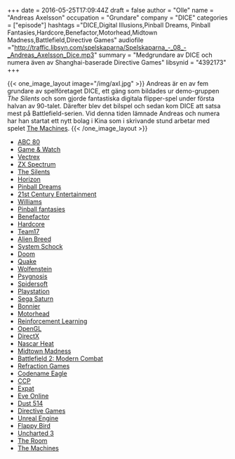 +++
date = 2016-05-25T17:09:44Z
draft = false
author = "Olle"
name = "Andreas Axelsson"
occupation = "Grundare"
company = "DICE"
categories = ["episode"]
hashtags ="DICE,Digital Illusions,Pinball Dreams, Pinball Fantasies,Hardcore,Benefactor,Motorhead,Midtown Madness,Battlefield,Directive Games"
audiofile ="http://traffic.libsyn.com/spelskaparna/Spelskaparna_-_08_-_Andreas_Axelsson_Dice.mp3"
summary = "Medgrundare av DICE och numera även av Shanghai-baserade Directive Games"
libsynid = "4392173"
+++

{{< one_image_layout image="/img/axl.jpg" >}}
Andreas är en av fem grundare av spelföretaget DICE, ett gäng som
bildades ur demo-gruppen _The Silents_ och som gjorde fantastiska digitala
flipper-spel under första halvan av 90-talet. Därefter blev det bilspel
och sedan kom DICE att satsa mest på Battlefield-serien. Vid denna tiden
lämnade Andreas och numera har han startat ett nytt bolag i Kina som i
skrivande stund arbetar med spelet [The Machines](http://themachinesgame.com/).
{{< /one_image_layout >}}

* [ABC 80](https://en.wikipedia.org/wiki/ABC_80)
* [Game & Watch](https://en.wikipedia.org/wiki/Game_%26_Watch)
* [Vectrex](https://en.wikipedia.org/wiki/Vectrex)
* [ZX Spectrum](https://en.wikipedia.org/wiki/ZX_Spectrum)
* [The Silents](http://www.pouet.net/groups.php?which=197)
* [Horizon](http://demozoo.org/groups/719/)
* [Pinball Dreams](https://www.youtube.com/watch?v=6UNGMiPETXo)
* [21st Century Entertainment](http://www.mobygames.com/company/21st-century-entertainment-ltd)
* [Williams](https://en.wikipedia.org/wiki/WMS_Industries)
* [Pinball fantasies](https://www.youtube.com/watch?v=7kZ-i9mGav4)
* [Benefactor](https://www.youtube.com/watch?v=jjlo6l8NzR0)
* [Hardcore](https://www.youtube.com/watch?v=wD_oFVeYZYo)
* [Team17](https://en.wikipedia.org/wiki/Team17)
* [Alien Breed](https://www.youtube.com/watch?v=N-aSztV1QLo)
* [System Schock](https://www.youtube.com/watch?v=Vnh0l_Ecpx4)
* [Doom](https://www.youtube.com/watch?v=8mEP4cflrd4)
* [Quake](https://www.youtube.com/watch?v=_mHUkAQgIOM)
* [Wolfenstein](https://www.youtube.com/watch?v=561sPCk6ByE)
* [Psygnosis](https://en.wikipedia.org/wiki/Psygnosis)
* [Spidersoft](http://www.mobygames.com/company/spidersoft-limited)
* [Playstation](https://en.wikipedia.org/wiki/PlayStation_(console))
* [Sega Saturn](https://en.wikipedia.org/wiki/Sega_Saturn)
* [Bonnier](https://en.wikipedia.org/wiki/Bonnier_Group)
* [Motorhead](https://www.youtube.com/watch?v=VlXnI2R4gAE)
* [Reinforcement Learning](https://en.wikipedia.org/wiki/Reinforcement_learning)
* [OpenGL](https://en.wikipedia.org/wiki/OpenGL)
* [DirectX](https://en.wikipedia.org/wiki/DirectX)
* [Nascar Heat](https://www.youtube.com/watch?v=NuNyJz3cyrE)
* [Midtown Madness](https://www.youtube.com/watch?v=qLfmFLRr4Kk)
* [Battlefield 2: Modern Combat](https://www.youtube.com/watch?v=Zesdl_KiuCI)
* [Refraction Games](https://en.wikipedia.org/wiki/Refractor_Engine)
* [Codename Eagle](https://www.youtube.com/watch?v=EtUrwcRF0PA)
* [CCP](https://www.ccpgames.com/)
* [Expat](https://en.wikipedia.org/wiki/Expatriate)
* [Eve Online](https://www.youtube.com/watch?v=QwDwhIzYsnA)
* [Dust 514](https://www.youtube.com/watch?v=avG40vUQtG0)
* [Directive Games](http://www.directivegames.com/)
* [Unreal Engine](https://www.unrealengine.com/what-is-unreal-engine-4)
* [Flappy Bird](https://www.youtube.com/watch?v=fQoJZuBwrkU)
* [Uncharted 3](https://www.youtube.com/watch?v=d4_zhP2e9lw)
* [The Room](https://www.youtube.com/watch?v=jp5133Yap2E)
* [The Machines](http://themachinesgame.com/)
